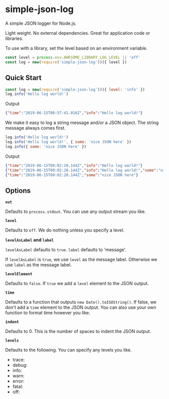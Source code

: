 # simple-json-log

A simple JSON logger for Node.js.

Light weight. No external dependencies. Great for application code or
libraries.

To use with a library, set the level based on an environment variable.

```js
const level = process.env.AWESOME_LIBRARY_LOG_LEVEL || 'off'
const log = new(require('simple-json-log'))({ level })
```

## Quick Start

```js
const log = new(require('simple-json-log'))({ level: 'info' })
log.info('Hello log world!')
```

Output

```json
{"time":"2019-06-15T08:57:41.016Z","info":"Hello log world!"}
```

We make it easy to log a string message and/or a JSON object.
The string message always comes first.

```js
log.info('Hello log world!')
log.info('Hello log world!', { some: 'nice JSON here' })
log.info({ some: 'nice JSON here' })
```

Output

```json
{"time":"2019-06-15T09:02:20.144Z","info":"Hello log world!"}
{"time":"2019-06-15T09:02:20.144Z","info":"Hello log world!","some":"nice JSON here"}
{"time":"2019-06-15T09:02:20.144Z","some":"nice JSON here"}
```

## Options

**`out`**

Defaults to `process.stdout`. You can use any output stream you
like.

**`level`**

Defaults to `off`. We do nothing unless you specify a level.

**`levelAsLabel` and `label`**

`levelAsLabel` defaults to `true`.
`label` defaults to 'message'.

If `levelAsLabel` is `true`, we use `level` as the message label.
Otherwise we use `label` as the message label.

**`levelElement`**

Defaults to `false`. If `true` we add a `level` element to the JSON output.

**`time`**

Defaults to a function that outputs `new Date().toISOString()`.
If false, we don't add a `time` element to the JSON output.
You can also use your own function to format time however you like.

**`indent`**

Defaults to 0. This is the number of spaces to indent the JSON output.

**`levels`**

Defaults to the following. You can specify any levels you like.

* trace:
* debug:
* info:
* warn:
* error:
* fatal:
* off:
